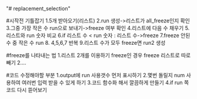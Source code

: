 "# replacement_selection" 

#시작전 기틀잡기
1.5개 받아오기(리스트)
2.run 생성->리스트가 all_freeze인지 확인
3.그중 가장 작은 수 run으로 보내기->freeze 여부 확인
4.리스트에 다음 수 채우기
5.리스트와 run 숫자 비교
6.if 리스트 수 < run 숫자 :
    리스트 수->freeze
7.freeze 안된 수 중 작은 수 run
8. 4,5,6,7 반복
9.리스트 수가 모두 freeze면 run2 생성 

#freeze를 나타내는 법
1.리스트 2개를 이용하기
  freeze인 경우 freeze 리스트로 따로 빼기
2....

#코드 수정해야할 부분
1.output에 run 사용갯수 먼저 표시하기
2.몇번 돌릴지 num 사용하여 여러번 입력 받을 수 있게 하기
3.코드 함수화 해서 깔끔하게 만들기
4.if run 쪽 코드 다시 뜯어보기

